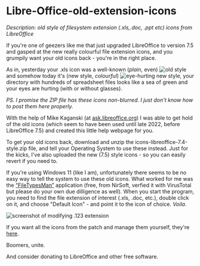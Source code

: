 # Libre-Office-old-extension-icons
*Description: old style of filesystem extension (.xls,.doc, .ppt etc) icons from LibreOffice*

If you're one of geezers like me that just upgraded LibreOffice to version 7.5 and gasped at the new really colourful file extension icons, and you grumpily want your old icons back - you're in the right place.

As in, yesterday your .xls icon was a well-known (_plain_, even) ![old style](https://github.com/DrunkenCommie/Libre-Office-old-extension-icons/assets/41784423/5f02b097-f27c-4bc6-a9b2-27a1ae0cc401)
 and somehow today it's (new style, _colourful_) ![eye-hurting new style](https://github.com/DrunkenCommie/Libre-Office-old-extension-icons/assets/41784423/0ef3a08c-d9dd-4000-91a0-0b1647618c77), your directory with hundreds of spreadsheet files looks like a sea of green and your eyes are hurting (with or without glasses).

_PS. I promise the ZIP file has these icons non-blurred. I just don't know how to post them here properly._


With the help of Mike Kaganski (at [ask.libreoffice.org](https://ask.libreoffice.org/t/new-installation-of-libreoffice-installed-horrible-file-extension-icons/91710)) I was able to get hold of the old icons (which seem to have been used until late 2022, before LibreOffice 7.5) and created this little help webpage for you.

To get your old icons back, download and unzip the icons-libreoffice-7.4-style.zip file, and tell your Operating System to use these instead. Just for the kicks, I've also uploaded the new (7.5) style icons - so you can easily revert if you need to.

If you're using Windows 11 (like I am), unfortunately there seems to be no easy way to tell the system to use these old icons. What worked for me was the [“FileTypesMan”](https://www.nirsoft.net/utils/file_types_manager.html) application (free, from NirSoft, verfied it with VirusTotal but please do your own due dilligence as well). When you start the program, you need to find the file extension of interest (.xls, .doc, etc.), double click on it, and choose "Default Icon" - and point it to the icon of choice. _Voila_.

![screenshot of modifying .123 extension](https://github.com/DrunkenCommie/Libre-Office-old-extension-icons/assets/41784423/b7d5b2ff-8eb4-42ce-aecf-62192a5fbe82)


If you want all the icons from the patch and manage them yourself, they're [here](https://gerrit.libreoffice.org/c/core/+/143885).

Boomers, unite.

And consider donating to LibreOffice and other free software.
